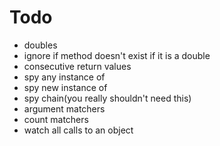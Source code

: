 # Todo

* doubles
* ignore if method doesn't exist if it is a double
* consecutive return values
* spy any instance of
* spy new instance of
* spy chain(you really shouldn't need this)
* argument matchers
* count matchers
* watch all calls to an object
